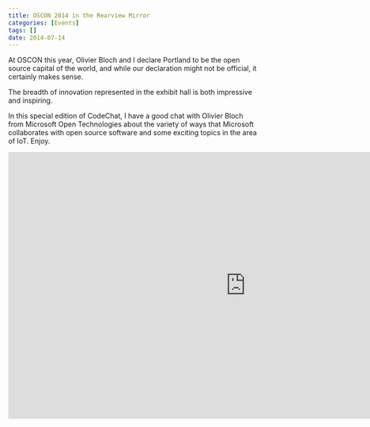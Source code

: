 ```yaml
---
title: OSCON 2014 in the Rearview Mirror
categories: [Events]
tags: []
date: 2014-07-14
---
```


At OSCON this year, Olivier Bloch and I declare Portland to be the open source capital of the world, and while our declaration might not be official, it certainly makes sense.


The breadth of innovation represented in the exhibit hall is both impressive and inspiring.

In this special edition of CodeChat, I have a good chat with Olivier Bloch from Microsoft Open Technologies about the variety of ways that Microsoft collaborates with open source software and some exciting topics in the area of IoT. Enjoy.

<iframe src="http://channel9.msdn.com/Shows/codechat/oscon2014-olivier/player?h=540&w=960&format=html5" style="height:540px;width:960px;" allowFullScreen frameBorder="0" scrolling="no"></iframe>
